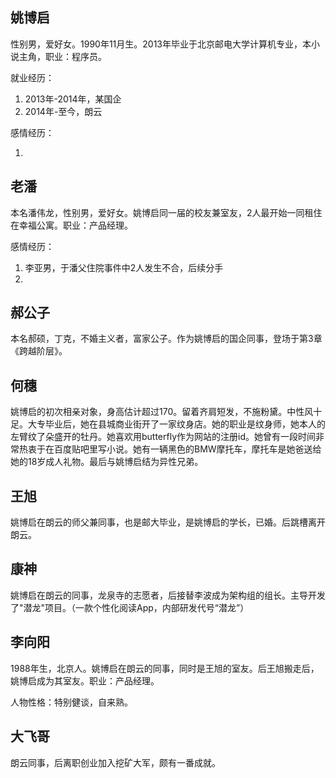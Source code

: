 ## 姚博启

性别男，爱好女。1990年11月生。2013年毕业于北京邮电大学计算机专业，本小说主角，职业：程序员。

就业经历：

1. 2013年-2014年，某国企
2. 2014年-至今，朗云

感情经历：

1. 

## 老潘

本名潘伟龙，性别男，爱好女。姚博启同一届的校友兼室友，2人最开始一同租住在幸福公寓。职业：产品经理。

感情经历：

1. 李亚男，于潘父住院事件中2人发生不合，后续分手
2. 



## 郝公子

本名郝硕，丁克，不婚主义者，富家公子。作为姚博启的国企同事，登场于第3章《跨越阶层》。

## 何穗

姚博启的初次相亲对象，身高估计超过170。留着齐肩短发，不施粉黛。中性风十足。大专毕业后，她在县城商业街开了一家纹身店。她的职业是纹身师，她本人的左臂纹了朵盛开的牡丹。她喜欢用butterfly作为网站的注册id。她曾有一段时间非常热衷于在百度贴吧里写小说。她有一辆黑色的BMW摩托车，摩托车是她爸送给她的18岁成人礼物。最后与姚博启结为异性兄弟。



## 王旭

姚博启在朗云的师父兼同事，也是邮大毕业，是姚博启的学长，已婚。后跳槽离开朗云。

## 康神

姚博启在朗云的同事，龙泉寺的志愿者，后接替李波成为架构组的组长。主导开发了"潜龙"项目。（一款个性化阅读App，内部研发代号“潜龙”）

## 李向阳

1988年生，北京人。姚博启在朗云的同事，同时是王旭的室友。后王旭搬走后，姚博启成为其室友。职业：产品经理。

人物性格：特别健谈，自来熟。

## 大飞哥

朗云同事，后离职创业加入挖矿大军，颇有一番成就。







